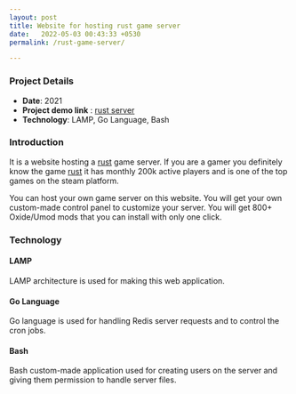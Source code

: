 ```yaml
---
layout: post
title: Website for hosting rust game server
date:   2022-05-03 00:43:33 +0530
permalink: /rust-game-server/

---
```



### Project Details 

- **Date**: 2021
- **Project demo link** : [rust server](https://rustserver.kundankb.com)
- **Technology**: LAMP, Go Language, Bash

### Introduction

It is a website hosting a [rust](https://store.steampowered.com/app/252490/Rust) game server. If you are a gamer you definitely know the game [rust](https://store.steampowered.com/app/252490/Rust) it has monthly 200k active players and is one of the top games on the steam platform.

You can host your own game server on this website. You will get your own custom-made control panel to customize your server. You will get 800+ Oxide/Umod mods that you can install with only one click.


### Technology

#### LAMP

LAMP architecture is used for making this web application.

#### Go Language

Go language is used for handling Redis server requests and to control the cron jobs.


#### Bash

Bash custom-made application used for creating users on the server and giving them permission to handle server files.

